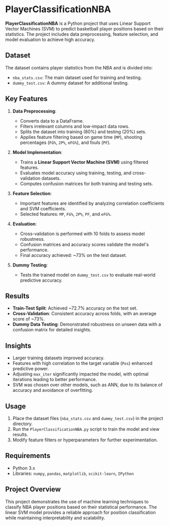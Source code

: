 # PlayerClassificationNBA

**PlayerClassificationNBA** is a Python project that uses Linear Support Vector Machines (SVM) to predict basketball player positions based on their statistics. The project includes data preprocessing, feature selection, and model evaluation to achieve high accuracy. 

## Dataset
The dataset contains player statistics from the NBA and is divided into:
- `nba_stats.csv`: The main dataset used for training and testing.
- `dummy_test.csv`: A dummy dataset for additional testing.

## Key Features
1. **Data Preprocessing**:
   - Converts data to a DataFrame.
   - Filters irrelevant columns and low-impact data rows.
   - Splits the dataset into training (80%) and testing (20%) sets.
   - Applies feature filtering based on game time (`MP`), shooting percentages (`FG%`, `2P%`, `eFG%`), and fouls (`PF`).

2. **Model Implementation**:
   - Trains a **Linear Support Vector Machine (SVM)** using filtered features.
   - Evaluates model accuracy using training, testing, and cross-validation datasets.
   - Computes confusion matrices for both training and testing sets.

3. **Feature Selection**:
   - Important features are identified by analyzing correlation coefficients and SVM coefficients.
   - Selected features: `MP`, `FG%`, `2P%`, `PF`, and `eFG%`.

4. **Evaluation**:
   - Cross-validation is performed with 10 folds to assess model robustness.
   - Confusion matrices and accuracy scores validate the model's performance.
   - Final accuracy achieved: ~73% on the test dataset.

5. **Dummy Testing**:
   - Tests the trained model on `dummy_test.csv` to evaluate real-world predictive accuracy.

## Results
- **Train-Test Split**: Achieved ~72.7% accuracy on the test set.
- **Cross-Validation**: Consistent accuracy across folds, with an average score of ~73%.
- **Dummy Data Testing**: Demonstrated robustness on unseen data with a confusion matrix for detailed insights.

## Insights
- Larger training datasets improved accuracy.
- Features with high correlation to the target variable (`Pos`) enhanced predictive power.
- Adjusting `max_iter` significantly impacted the model, with optimal iterations leading to better performance.
- SVM was chosen over other models, such as ANN, due to its balance of accuracy and avoidance of overfitting.

## Usage
1. Place the dataset files (`nba_stats.csv` and `dummy_test.csv`) in the project directory.
2. Run the `PlayerClassificationNBA.py` script to train the model and view results.
3. Modify feature filters or hyperparameters for further experimentation.

## Requirements
- Python 3.x
- Libraries: `numpy`, `pandas`, `matplotlib`, `scikit-learn`, `IPython`

## Project Overview
This project demonstrates the use of machine learning techniques to classify NBA player positions based on their statistical performance. The linear SVM model provides a reliable approach for position classification while maintaining interpretability and scalability.
